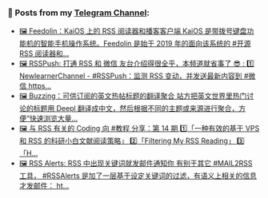 ### 📰 Posts from my [Telegram Channel](https://t.me/s/aboutrss):
<!-- BLOG-POST-LIST:START -->
- [🖼 Feedolin：KaiOS 上的 RSS 阅读器和播客客户端 KaiOS 是带拨号键盘功能机的智能手机操作系统。Feedolin 是始于 2019 年的面向该系统的 #开源 RSS 阅读器和...](https://t.me/aboutrss/1252)
- [🖼 RSSPush: 打通 RSS 和 微信 友台介绍得很全乎，本频道就省事了 😎 : 1️⃣ NewlearnerChannel - #RSSPush：监测 RSS 变动，并发送最新内容到 #微信 https...](https://t.me/aboutrss/1251)
- [🖼 Buzzing：可供订阅的英文热帖标题的翻译聚合 站方把英文世界里热门讨论的标题用 Deepl 翻译成中文，然后根据不同的主题或来源进行聚合，方便“快速浏览大量...](https://t.me/aboutrss/1250)
- [🖼 与 RSS 有关的 Coding 向 #教程 分享：第 14 期 1️⃣「一种有效的基于 VPS 和 RSS 的科研小白文献阅读策略」 2️⃣「Filtering My RSS Reading」 3️⃣「H...](https://t.me/aboutrss/1249)
- [🖼 RSS Alerts: RSS 中出现关键词就发邮件通知你 有别于其它 #MAIL2RSS 工具， #RSSAlerts 是加了一层基于设定关键词的过滤，有语义上相关的信息才发邮件： ht...](https://t.me/aboutrss/1248)
<!-- BLOG-POST-LIST:END -->

<!--
**AboutRSS/AboutRSS** is a ✨ _special_ ✨ repository because its `README.md` (this file) appears on your GitHub profile.

Here are some ideas to get you started:

- 🔭 I’m currently working on ...
- 🌱 I’m currently learning ...
- 👯 I’m looking to collaborate on ...
- 🤔 I’m looking for help with ...
- 💬 Ask me about ...
- 📫 How to reach me: ...
- 😄 Pronouns: ...
- ⚡ Fun fact: ...
-->
